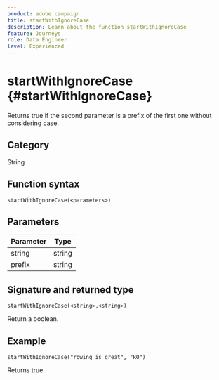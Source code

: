 ```yaml
---
product: adobe campaign
title: startWithIgnoreCase
description: Learn about the function startWithIgnoreCase
feature: Journeys
role: Data Engineer
level: Experienced
---
```

# startWithIgnoreCase {#startWithIgnoreCase}

Returns true if the second parameter is a prefix of the first one without considering case.

## Category

String

## Function syntax

`startWithIgnoreCase(<parameters>)`

## Parameters

| Parameter   | Type  |
|-------------|--------|
| string      | string |
| prefix      | string |

## Signature and returned type

`startWithIgnoreCase(<string>,<string>)`

Return a boolean.

## Example

`startWithIgnoreCase("rowing is great", "RO")`

Returns true.
